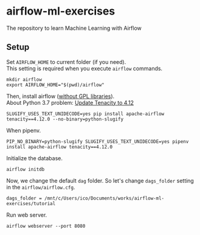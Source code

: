 # airflow-ml-exercises

The repository to learn Machine Learning with Airflow

## Setup

Set `AIRFLOW_HOME` to current folder (if you need).  
This setting is required when you execute `airflow` commands.

```
mkdir airflow
export AIRFLOW_HOME="$(pwd)/airflow"
```

Then, install airflow ([without GPL libraries](https://github.com/apache/airflow/pull/3660)).  
About Python 3.7 problem: [Update Tenacity to 4.12](https://github.com/apache/airflow/pull/3723)

```
SLUGIFY_USES_TEXT_UNIDECODE=yes pip install apache-airflow tenacity==4.12.0 --no-binary=python-slugify
```

When pipenv.

```
PIP_NO_BINARY=python-slugify SLUGIFY_USES_TEXT_UNIDECODE=yes pipenv install apache-airflow tenacity==4.12.0
```

Initialize the database.

```
airflow initdb
```

Now, we change the default `dag` folder. So let's change `dags_folder` setting in the `airflow/airflow.cfg`.

```
dags_folder = /mnt/c/Users/ico/Documents/works/airflow-ml-exercises/tutorial
```

Run web server.

```
airflow webserver --port 8080
```


